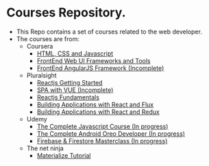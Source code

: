 # Courses Repository.
* This Repo contains a set of courses related to the web developer.
* The courses are from:
    *   Coursera
        - [HTML, CSS and Javascript](https://github.com/jjreina/Courses/tree/coursera-html-css-js)
        - [FrontEnd Web UI Frameworks and Tools](https://github.com/jjreina/Courses/tree/coursera-frontend-frameworks-and-tools)
        - [FrontEnd AngularJS Framework (Incomplete)](https://github.com/jjreina/Courses/tree/coursera-frontend-frameworks-and-angularjs)
    *   Pluralsight
        - [Reactjs Getting Started](https://github.com/jjreina/Courses/tree/pluralsight-reactjs-getting-started)
        - [SPA with VUE (Incomplete)](https://github.com/jjreina/Courses/tree/pluralsight-single-page-applicactions-with-vue)
        - [Reactjs Fundamentals](https://github.com/jjreina/Courses/tree/pluralsight-reactjs-fundamentals)
        - [Building Applications with React and Flux](https://github.com/jjreina/Courses/tree/pluralsight-reactjs-build-app-with-flux)
        - [Building Applications with React and Redux](https://github.com/jjreina/Courses/tree/pluralsight-reactjs-build-app-with-redux)
    *   Udemy
        - [The Complete Javascript Course (In progress)](https://github.com/jjreina/Courses/tree/udemy-the-complete-javascript-course)
        - [The Complete Android Oreo Developer (In progress)](https://github.com/jjreina/Courses/tree/udemy-the-complete-android-oreo-developer)
        - [Firebase & Firestore Masterclass (In progress)](https://github.com/jjreina/Courses/tree/udemy-firebase-firestone-masterclass)
    *   The net ninja
        - [Materialize Tutorial](https://github.com/jjreina/Courses/tree/the-net-ninja-materialize)
